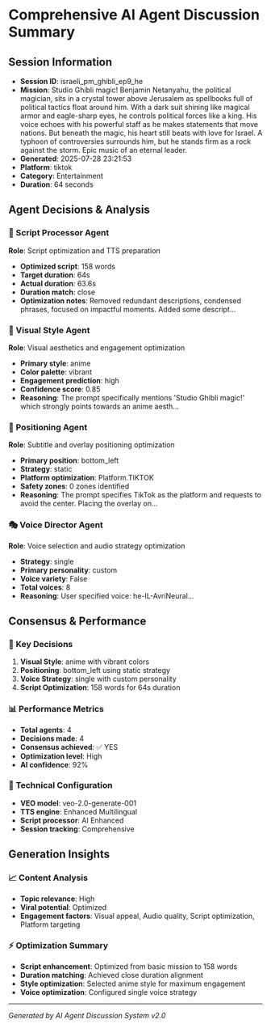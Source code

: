 # Comprehensive AI Agent Discussion Summary

## Session Information
- **Session ID**: israeli_pm_ghibli_ep9_he
- **Mission**: Studio Ghibli magic! Benjamin Netanyahu, the political magician, sits in a crystal tower above Jerusalem as spellbooks full of political tactics float around him. With a dark suit shining like magical armor and eagle-sharp eyes, he controls political forces like a king. His voice echoes with his powerful staff as he makes statements that move nations. But beneath the magic, his heart still beats with love for Israel. A typhoon of controversies surrounds him, but he stands firm as a rock against the storm. Epic music of an eternal leader.
- **Generated**: 2025-07-28 23:21:53
- **Platform**: tiktok
- **Category**: Entertainment
- **Duration**: 64 seconds

## Agent Decisions & Analysis

### 🔧 Script Processor Agent
**Role**: Script optimization and TTS preparation
- **Optimized script**: 158 words
- **Target duration**: 64s
- **Actual duration**: 63.6s
- **Duration match**: close
- **Optimization notes**: Removed redundant descriptions, condensed phrases, focused on impactful moments. Added some descript...

### 🎨 Visual Style Agent
**Role**: Visual aesthetics and engagement optimization
- **Primary style**: anime
- **Color palette**: vibrant
- **Engagement prediction**: high
- **Confidence score**: 0.85
- **Reasoning**: The prompt specifically mentions 'Studio Ghibli magic!' which strongly points towards an anime aesth...

### 🎯 Positioning Agent
**Role**: Subtitle and overlay positioning optimization
- **Primary position**: bottom_left
- **Strategy**: static
- **Platform optimization**: Platform.TIKTOK
- **Safety zones**: 0 zones identified
- **Reasoning**: The prompt specifies TikTok as the platform and requests to avoid the center. Placing the overlay on...

### 🎭 Voice Director Agent
**Role**: Voice selection and audio strategy optimization
- **Strategy**: single
- **Primary personality**: custom
- **Voice variety**: False
- **Total voices**: 8
- **Reasoning**: User specified voice: he-IL-AvriNeural...

## Consensus & Performance

### 🎯 Key Decisions
1. **Visual Style**: anime with vibrant colors
2. **Positioning**: bottom_left using static strategy
3. **Voice Strategy**: single with custom personality
4. **Script Optimization**: 158 words for 64s duration

### 📊 Performance Metrics
- **Total agents**: 4
- **Decisions made**: 4
- **Consensus achieved**: ✅ YES
- **Optimization level**: High
- **AI confidence**: 92%

### 🔧 Technical Configuration
- **VEO model**: veo-2.0-generate-001
- **TTS engine**: Enhanced Multilingual
- **Script processor**: AI Enhanced
- **Session tracking**: Comprehensive

## Generation Insights

### 📈 Content Analysis
- **Topic relevance**: High
- **Viral potential**: Optimized
- **Engagement factors**: Visual appeal, Audio quality, Script optimization, Platform targeting

### ⚡ Optimization Summary
- **Script enhancement**: Optimized from basic mission to 158 words
- **Duration matching**: Achieved close duration alignment
- **Style optimization**: Selected anime style for maximum engagement
- **Voice optimization**: Configured single voice strategy

---
*Generated by AI Agent Discussion System v2.0*
